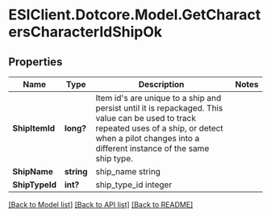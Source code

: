 # ESIClient.Dotcore.Model.GetCharactersCharacterIdShipOk
## Properties

Name | Type | Description | Notes
------------ | ------------- | ------------- | -------------
**ShipItemId** | **long?** | Item id&#39;s are unique to a ship and persist until it is repackaged. This value can be used to track repeated uses of a ship, or detect when a pilot changes into a different instance of the same ship type. | 
**ShipName** | **string** | ship_name string | 
**ShipTypeId** | **int?** | ship_type_id integer | 

[[Back to Model list]](../README.md#documentation-for-models) [[Back to API list]](../README.md#documentation-for-api-endpoints) [[Back to README]](../README.md)

